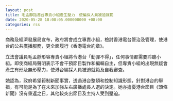 ```yaml
---
layout: post
title: 毛孟靜指港台專責小組產生壓力　使編採人員被迫就範
date: 2020-05-28 18:08:05.000000000 +08:00
categories: rss
---
```


商務及經濟發展局宣布，政府將會成立專責小組，檢討香港電台管治及管理，使港台的公共廣播服務，更全面履行《香港電台約章》。

立法會議員毛孟靜形容專責小組將令港台「動彈不得」，任何事情都需要聆聽小組。即使商經局聲明表示不會干預節目製作和編輯自主，但專責小組的出現無疑會產生有形及無形壓力，使港台編採人員被迫就範及自我審查。

她認為，政府希望箝制新聞事實，透過港台整頓和控制知識形態，針對港台的舉措，有可能是為了在未來加強左右廣播處長人選的決定。她亦擔憂港台節目《頭條新聞》沒有重返之日，其他較突出節目及主持人受到壓迫。
